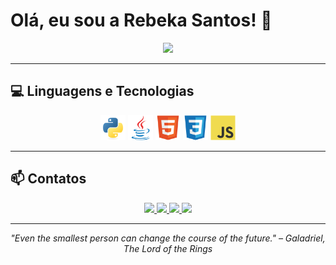 # Olá, eu sou a Rebeka Santos! 🥰

<div align="center">
  <a href="https://github.com/bekasantoz">
    <img height="140em" src="https://github-readme-stats.vercel.app/api?username=bekasantoz&show_icons=true&theme=vue&include_all_commits=true&count_private=true"/>
  </a>
</div>

---

## 💻 Linguagens e Tecnologias
<div align="center">
  <img alt="Python" height="40" src="https://raw.githubusercontent.com/devicons/devicon/master/icons/python/python-original.svg">
  <img alt="Java" height="40" src="https://raw.githubusercontent.com/devicons/devicon/master/icons/java/java-original.svg">
  <img alt="HTML" height="40" src="https://raw.githubusercontent.com/devicons/devicon/master/icons/html5/html5-original.svg">
  <img alt="CSS" height="40" src="https://raw.githubusercontent.com/devicons/devicon/master/icons/css3/css3-original.svg">
  <img alt="JavaScript" height="40" src="https://raw.githubusercontent.com/devicons/devicon/master/icons/javascript/javascript-original.svg">
</div>

---

## 📫 Contatos
<div align="center">
  <a href="https://instagram.com/rebekarbsantos" target="_blank">
    <img src="https://img.shields.io/badge/-Instagram-%23E4405F?style=for-the-badge&logo=instagram&logoColor=white">
  </a>
  <a href="mailto:rebeka.raiany@gmail.com" target="_blank">
    <img src="https://img.shields.io/badge/-Gmail-%23333?style=for-the-badge&logo=gmail&logoColor=white">
  </a>
  <a href="https://www.linkedin.com/in/rebekarbsantos" target="_blank">
    <img src="https://img.shields.io/badge/-LinkedIn-%230077B5?style=for-the-badge&logo=linkedin&logoColor=white">
  </a>
  <a href="snake.html" target="_blank">
    <img src="https://img.shields.io/badge/-Snake%20Game-%23ff6347?style=for-the-badge&logo=unity&logoColor=white">
  </a>
</div>

---

<div align="center">
  <i>"Even the smallest person can change the course of the future." – Galadriel, The Lord of the Rings</i>
</div>

